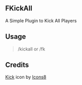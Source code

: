 ## FKickAll
A Simple Plugin to Kick All Players

## Usage
> /kickall or /fk

## Credits
<a target="_blank" href="https://icons8.com/icon/prg9GGg4vKWS/kick">Kick</a> icon by <a target="_blank" href="https://icons8.com">Icons8</a>

